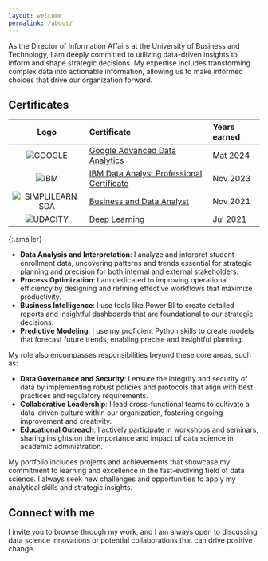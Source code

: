 ```yaml
---
layout: welcome
permalink: /about/
---
```



<!--author-->

As the Director of Information Affairs at the University of Business and Technology, I am deeply committed to utilizing data-driven insights to inform and shape strategic decisions. My expertise includes transforming complex data into actionable information, allowing us to make informed choices that drive our organization forward.

## Certificates

| Logo | Certificate | Years earned |
|:-:|:--|:--|
| ![GOOGLE]({{site.baseurl}}/assets/img/about/Google-G_360x360.avif) | [Google Advanced Data Analytics](https://coursera.org/share/27e195403c8822f96c4275e1f9315956) | Mat 2024 |
| ![IBM]({{site.baseurl}}/assets/img/about/IBM.svg) | [IBM Data Analyst Professional Certificate](https://coursera.org/share/d0d047bd84c90920567f01bd79a4b682) | Nov 2023 |
| ![SIMPLILEARN SDA]({{site.baseurl}}/assets/img/about/new_logo.svg) | [Business and Data Analyst](https://success.simplilearn.com/2f7719d5-42c4-4d92-b576-bc5e76af0971) | Nov 2021 |
| ![UDACITY]({{site.baseurl}}/assets/img/about/Untitled.svg) | [Deep Learning](confirm.udacity.com/R4FQMYUV) | Jul 2021 |
{:.smaller}

- **Data Analysis and Interpretation**: I analyze and interpret student enrollment data, uncovering patterns and trends essential for strategic planning and precision for both internal and external stakeholders.
- **Process Optimization**: I am dedicated to improving operational efficiency by designing and refining effective workflows that maximize productivity.
- **Business Intelligence**: I use tools like Power BI to create detailed reports and insightful dashboards that are foundational to our strategic decisions.
- **Predictive Modeling**: I use my proficient Python skills to create models that forecast future trends, enabling precise and insightful planning.

My role also encompasses responsibilities beyond these core areas, such as:

- **Data Governance and Security**: I ensure the integrity and security of data by implementing robust policies and protocols that align with best practices and regulatory requirements.
- **Collaborative Leadership**: I lead cross-functional teams to cultivate a data-driven culture within our organization, fostering ongoing improvement and creativity.
- **Educational Outreach**: I actively participate in workshops and seminars, sharing insights on the importance and impact of data science in academic administration.

My portfolio includes projects and achievements that showcase my commitment to learning and excellence in the fast-evolving field of data science. I always seek new challenges and opportunities to apply my analytical skills and strategic insights.

## Connect with me
I invite you to browse through my work, and I am always open to discussing data science innovations or potential collaborations that can drive positive change.
